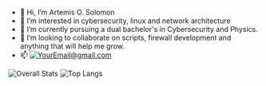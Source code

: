 - 👋 Hi, I’m Artemis O. Solomon
- 👀 I’m interested in cybersecurity, linux and network architecture
- 🌱 I’m currently pursuing a dual bachelor's in Cybersecurity and Physics.
- 💞️ I’m looking to collaborate on scripts, firewall development and anything that will help me grow.
- 📫 <a href="mailto:artemis.cyber.sentinel@gmail.com">![YourEmail@gmail.com](https://img.shields.io/badge/Gmail-D14836?style=for-the-badge&logo=gmail&logoColor=white)</a> 

![Overall Stats](https://github-readme-stats.vercel.app/api?username=Artemis-solomon&count_private=true&show_icons=true&hide=contribs) ![Top Langs](https://github-readme-stats.vercel.app/api/top-langs/?username=Artemis-solomon&layout=compact)


<!---
Artemis-solomon/Artemis-solomon is a ✨ special ✨ repository because its `README.md` (this file) appears on your GitHub profile.
You can click the Preview link to take a look at your changes.
--->

